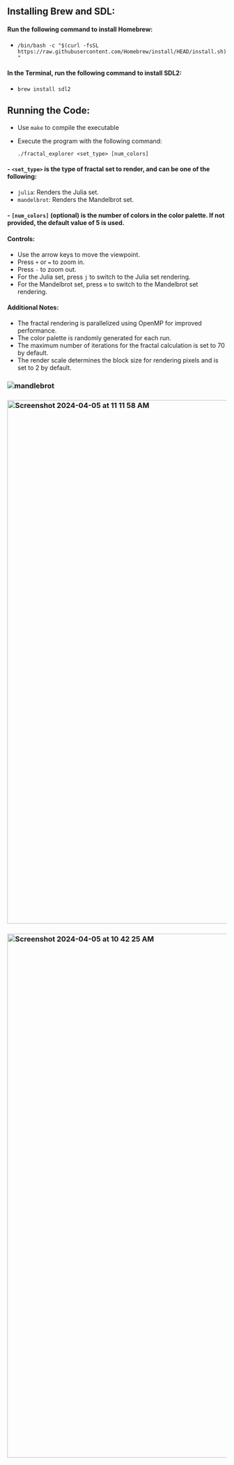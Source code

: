 ## Installing Brew and SDL:

#### Run the following command to install Homebrew:
- `/bin/bash -c "$(curl -fsSL https://raw.githubusercontent.com/Homebrew/install/HEAD/install.sh)"`

#### In the Terminal, run the following command to install SDL2: 
- `brew install sdl2`

## Running the Code:
- Use `make` to compile the executable
- Execute the program with the following command:

      ./fractal_explorer <set_type> [num_colors]

#### - `<set_type>` is the type of fractal set to render, and can be one of the following:
- `julia`: Renders the Julia set.
- `mandelbrot`: Renders the Mandelbrot set.

#### - `[num_colors]` (optional) is the number of colors in the color palette. If not provided, the default value of 5 is used.

#### Controls:
- Use the arrow keys to move the viewpoint.
- Press `+` or `=` to zoom in.
- Press `-` to zoom out.
- For the Julia set, press `j` to switch to the Julia set rendering.
- For the Mandelbrot set, press `m` to switch to the Mandelbrot set rendering.

#### Additional Notes:
- The fractal rendering is parallelized using OpenMP for improved performance.
- The color palette is randomly generated for each run.
- The maximum number of iterations for the fractal calculation is set to 70 by default.
- The render scale determines the block size for rendering pixels and is set to 2 by default.

  

### ![mandlebrot](https://github.com/Jaydenluse/Fractal_Explorer/assets/113644204/8e600ced-4bfd-4076-8755-b94f0dc0c944)

### <img width="1199" alt="Screenshot 2024-04-05 at 11 11 58 AM" src="https://github.com/Jaydenluse/Fractal_Explorer/assets/113644204/b440f304-7579-4c04-b09e-1fc29aeddd00">

### <img width="1200" alt="Screenshot 2024-04-05 at 10 42 25 AM" src="https://github.com/Jaydenluse/Fractal_Explorer/assets/113644204/f354e238-3030-4d91-9851-65333786a519">

